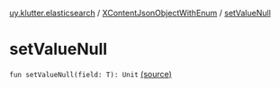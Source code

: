 [uy.klutter.elasticsearch](../index.md) / [XContentJsonObjectWithEnum](index.md) / [setValueNull](.)


# setValueNull
<code>fun setValueNull(field: T): Unit</code> [(source)](https://github.com/kohesive/klutter/blob/master/elasticsearch-jdk7/src/main/kotlin/uy/klutter/elasticsearch/XContent.kt#L18)<br/>

